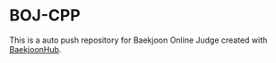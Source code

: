 # BOJ-CPP
This is a auto push repository for Baekjoon Online Judge created with [BaekjoonHub](https://github.com/BaekjoonHub/BaekjoonHub).
